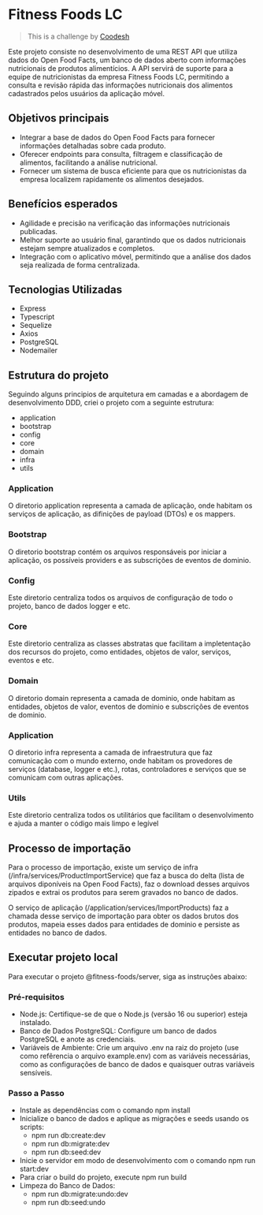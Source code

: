 # Fitness Foods LC

> This is a challenge by [Coodesh](https://coodesh.com/)

Este projeto consiste no desenvolvimento de uma REST API que utiliza dados do Open Food Facts, um banco de dados aberto com informações nutricionais de produtos alimentícios. A API servirá de suporte para a equipe de nutricionistas da empresa Fitness Foods LC, permitindo a consulta e revisão rápida das informações nutricionais dos alimentos cadastrados pelos usuários da aplicação móvel.

## Objetivos principais

- Integrar a base de dados do Open Food Facts para fornecer informações detalhadas sobre cada produto.
- Oferecer endpoints para consulta, filtragem e classificação de alimentos, facilitando a análise nutricional.
- Fornecer um sistema de busca eficiente para que os nutricionistas da empresa localizem rapidamente os alimentos desejados.

## Benefícios esperados

- Agilidade e precisão na verificação das informações nutricionais publicadas.
- Melhor suporte ao usuário final, garantindo que os dados nutricionais estejam sempre atualizados e completos.
- Integração com o aplicativo móvel, permitindo que a análise dos dados seja realizada de forma centralizada.

## Tecnologias Utilizadas

- Express
- Typescript
- Sequelize
- Axios
- PostgreSQL
- Nodemailer

## Estrutura do projeto

Seguindo alguns principios de arquitetura em camadas e a abordagem de desenvolvimento DDD, criei o projeto com a seguinte estrutura:

- application
- bootstrap
- config
- core
- domain
- infra
- utils

### Application

O diretorio application representa a camada de aplicação, onde habitam os serviços de aplicação, as difinições de payload (DTOs) e os mappers.

### Bootstrap

O diretorio bootstrap contém os arquivos responsáveis por iniciar a aplicação, os possíveis providers e as subscrições de eventos de dominio.

### Config

Este diretorio centraliza todos os arquivos de configuração de todo o projeto, banco de dados logger e etc.

### Core

Este diretorio centraliza as classes abstratas que facilitam a impletentação dos recursos do projeto, como entidades, objetos de valor, serviços, eventos e etc.

### Domain

O diretorio domain representa a camada de dominio, onde habitam as entidades, objetos de valor, eventos de dominio e subscrições de eventos de dominio.

### Application

O diretorio infra representa a camada de infraestrutura que faz comunicação com o mundo externo, onde habitam os provedores de serviços (database, logger e etc.), rotas, controladores e serviços que se comunicam com outras aplicações.

### Utils

Este diretorio centraliza todos os utilitários que facilitam o desenvolvimento e ajuda a manter o código mais limpo e legível

## Processo de importação

Para o processo de importação, existe um serviço de infra (/infra/services/ProductImportService) que faz a busca do delta (lista de arquivos diponíveis na Open Food Facts), faz o download desses arquivos zipados e extrai os produtos para serem gravados no banco de dados.

O serviço de aplicação (/application/services/ImportProducts) faz a chamada desse serviço de importação para obter os dados brutos dos produtos, mapeia esses dados para entidades de dominio e persiste as entidades no banco de dados.

## Executar projeto local

Para executar o projeto @fitness-foods/server, siga as instruções abaixo:

### Pré-requisitos

- Node.js: Certifique-se de que o Node.js (versão 16 ou superior) esteja instalado.
- Banco de Dados PostgreSQL: Configure um banco de dados PostgreSQL e anote as credenciais.
- Variáveis de Ambiente: Crie um arquivo .env na raiz do projeto (use como refêrencia o arquivo example.env) com as variáveis necessárias, como as configurações de banco de dados e quaisquer outras variáveis sensíveis.

### Passo a Passo

- Instale as dependências com o comando npm install
- Inicialize o banco de dados e aplique as migrações e seeds usando os scripts:
  - npm run db:create:dev
  - npm run db:migrate:dev
  - npm run db:seed:dev
- Inicie o servidor em modo de desenvolvimento com o comando npm run start:dev
- Para criar o build do projeto, execute npm run build
- Limpeza do Banco de Dados:
  - npm run db:migrate:undo:dev
  - npm run db:seed:undo
